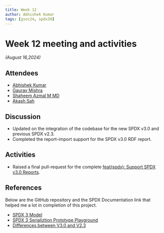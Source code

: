 ```yaml
---
title: Week 12
author: Abhishek Kumar
tags: [gsoc24, spdx30]
---
```

<!--
SPDX-License-Identifier: CC-BY-SA-4.0
SPDX-FileCopyrightText: 2024 Abhishek Kumar <akumar17871@gmail.com>
-->

# Week 12 meeting and activities

_(August 16,2024)_

## Attendees

* [Abhishek Kumar](https://github.com/abhi-kumar17871)
* [Gaurav Mishra](https://github.com/GMishx)
* [Shaheem Azmal M MD](https://github.com/shaheemazmalmmd)
* [Akash Sah](https://github.com/Akashsah2003)

## Discussion

* Updated on the integration of the codebase for the new SPDX v3.0 and previous SPDX v2.3.
* Completed the report-import support for the SPDX v3.0 RDF report.

## Activities

* Raised a final pull-request for the complete [feat(spdx): Support SPDX v3.0 Reports](https://github.com/fossology/fossology/pull/2813).

## References

Below are the GitHub repository and the SPDX Documentation link that helped me a lot in completion of this project.
* [SPDX 3 Model](https://github.com/spdx/spdx-3-model/tree/main)
* [SPDX 3 Serializtion Prototype Playground](https://github.com/spdx/spdx-3-serialization-prototype-playground/tree/main)
* [Differences between V3.0 and V2.3](https://spdx.github.io/spdx-spec/v3.0/annexes/diffs-from-previous-editions/)

